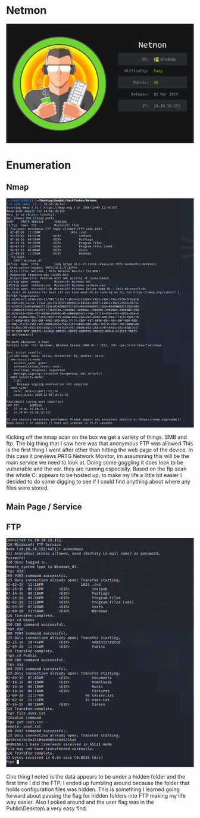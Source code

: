 # Netmon 
![netmon](files/netmon.png)


# Enumeration


## Nmap
![netmonnmap](files/netmon_nmap.png)

Kicking off the nmap scan on the box we get a variety of things. SMB and ftp. The big thing that I
saw here was that anonymous FTP was allowed.This is the first thing I went after other than hitting
the web page of the device. In this case it previews PRTG Network Monitor, im assumming this will 
be the main service we need to look at. Doing some goggling it does look to be vulnerable and the ver.
they are running especially. Based on the ftp scan the whole C: appears to be hosted up, to make
my life a little bit easier I decided to do some digging to see if I could find anything about where any
files were stored.


## Main Page / Service



## FTP
![netmonftp](files/netmon_ftp.png)

One thing I noted is the data appears to be under a hidden folder and the first time I did the FTP,
I ended up fumbling around because the folder that holds configuration files was hidden. This is something
I learned going forward about passing the flag for hidden folders into FTP making my life way easier. Also
I poked around and the user flag was in the Public\Desktop\ a very easy find.
